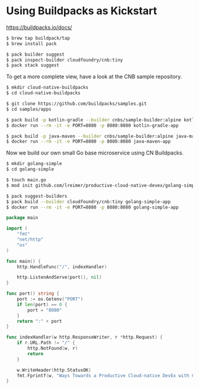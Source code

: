 # Using Buildpacks as Kickstart

https://buildpacks.io/docs/

```bash
$ brew tap buildpack/tap
$ brew install pack

$ pack builder suggest
$ pack inspect-builder cloudfoundry/cnb:tiny
$ pack stack suggest
```

To get a more complete view, have a look at the CNB sample repository.

```bash
$ mkdir cloud-native-buildpacks
$ cd cloud-native-buildpacks

$ git clone https://github.com/buildpacks/samples.git
$ cd samples/apps

$ pack build -p kotlin-gradle --builder cnbs/sample-builder:alpine kotlin-gradle-app
$ docker run --rm -it -e PORT=8080 -p 8080:8080 kotlin-gradle-app

$ pack build -p java-maven --builder cnbs/sample-builder:alpine java-maven-app
$ docker run --rm -it -e PORT=8080 -p 8080:8080 java-maven-app
```

Now we build our own small Go base microservice using CN Buildpacks.

```bash
$ mkdir golang-simple
$ cd golang-simple

$ touch main.go
$ mod init github.com/lreimer/productive-cloud-native-devex/golang-simple 

$ pack suggest-builders
$ pack build --builder cloudfoundry/cnb:tiny golang-simple-app
$ docker run --rm -it -e PORT=8080 -p 8080:8080 golang-simple-app
```

```go
package main

import (
	"fmt"
	"net/http"
	"os"
)

func main() {
	http.HandleFunc("/", indexHandler)

	http.ListenAndServe(port(), nil)
}

func port() string {
	port := os.Getenv("PORT")
	if len(port) == 0 {
		port = "8080"
	}
	return ":" + port
}

func indexHandler(w http.ResponseWriter, r *http.Request) {
	if r.URL.Path != "/" {
		http.NotFound(w, r)
		return
	}

	w.WriteHeader(http.StatusOK)
	fmt.Fprintf(w, "Ways Towards a Productive Cloud-native DevEx with CNB")
}
```
